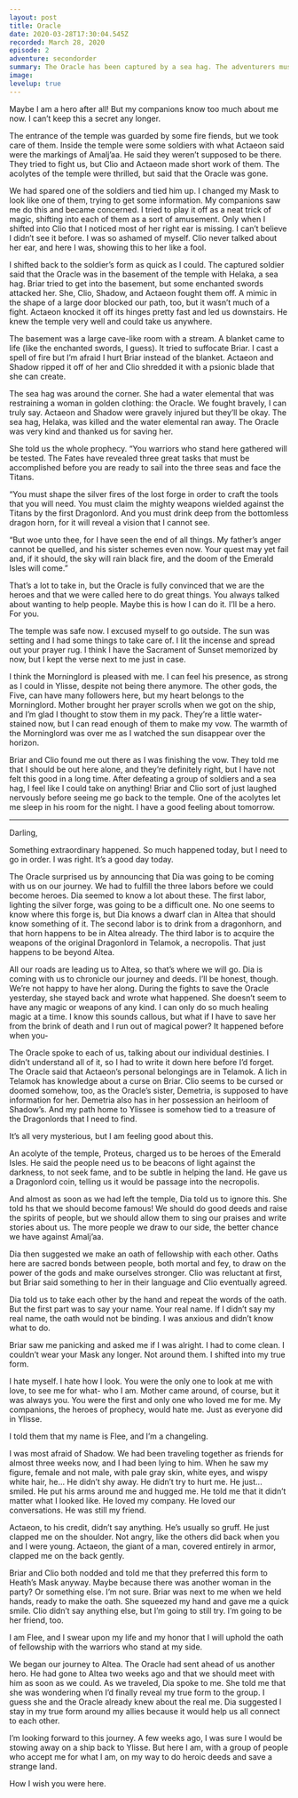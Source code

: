 ```yaml
---
layout: post
title: Oracle
date: 2020-03-28T17:30:04.545Z
recorded: March 28, 2020
episode: 2
adventure: secondorder
summary: The Oracle has been captured by a sea hag. The adventurers must enter the cavern below the temple and find the Oracle before something awful happens to her!
image: 
levelup: true
---
```


Maybe I am a hero after all! But my companions know too much about me now. I can’t keep this a secret any longer.

The entrance of the temple was guarded by some fire fiends, but we took care of them. Inside the temple were some soldiers with what Actaeon said were the markings of Amalj’aa. He said they weren’t supposed to be there. They tried to fight us, but Clio and Actaeon made short work of them. The acolytes of the temple were thrilled, but said that the Oracle was gone.

We had spared one of the soldiers and tied him up. I changed my Mask to look like one of them, trying to get some information. My companions saw me do this and became concerned. I tried to play it off as a neat trick of magic, shifting into each of them as a sort of amusement. Only when I shifted into Clio that I noticed most of her right ear is missing. I can’t believe I didn’t see it before. I was so ashamed of myself. Clio never talked about her ear, and here I was, showing this to her like a fool.

I shifted back to the soldier’s form as quick as I could. The captured soldier said that the Oracle was in the basement of the temple with Helaka, a sea hag. Briar tried to get into the basement, but some enchanted swords attacked her. She, Clio, Shadow, and Actaeon fought them off. A mimic in the shape of a large door blocked our path, too, but it wasn’t much of a fight. Actaeon knocked it off its hinges pretty fast and led us downstairs. He knew the temple very well and could take us anywhere.

The basement was a large cave-like room with a stream. A blanket came to life (like the enchanted swords, I guess). It tried to suffocate Briar. I cast a spell of fire but I’m afraid I hurt Briar instead of the blanket. Actaeon and Shadow ripped it off of her and Clio shredded it with a psionic blade that she can create.

The sea hag was around the corner. She had a water elemental that was restraining a woman in golden clothing: the Oracle. We fought bravely, I can truly say. Actaeon and Shadow were gravely injured but they’ll be okay. The sea hag, Helaka, was killed and the water elemental ran away. The Oracle was very kind and thanked us for saving her.

She told us the whole prophecy. “You warriors who stand here gathered will be tested. The Fates have revealed three great tasks that must be accomplished before you are ready to sail into the three seas and face the Titans.

“You must shape the silver fires of the lost forge in order to craft the tools that you will need. You must claim the mighty weapons wielded against the Titans by the first Dragonlord. And you must drink deep from the bottomless dragon horn, for it will reveal a vision that I cannot see.

“But woe unto thee, for I have seen the end of all things. My father’s anger cannot be quelled, and his sister schemes even now. Your quest may yet fail and, if it should, the sky will rain black fire, and the doom of the Emerald Isles will come.”

That’s a lot to take in, but the Oracle is fully convinced that we are the heroes and that we were called here to do great things. You always talked about wanting to help people. Maybe this is how I can do it. I’ll be a hero. For you.

The temple was safe now. I excused myself to go outside. The sun was setting and I had some things to take care of. I lit the incense and spread out your prayer rug. I think I have the Sacrament of Sunset memorized by now, but I kept the verse next to me just in case.

I think the Morninglord is pleased with me. I can feel his presence, as strong as I could in Ylisse, despite not being there anymore. The other gods, the Five, can have many followers here, but my heart belongs to the Morninglord. Mother brought her prayer scrolls when we got on the ship, and I’m glad I thought to stow them in my pack. They’re a little water-stained now, but I can read enough of them to make my vow. The warmth of the Morninglord was over me as I watched the sun disappear over the horizon.

Briar and Clio found me out there as I was finishing the vow. They told me that I should be out here alone, and they’re definitely right, but I have not felt this good in a long time. After defeating a group of soldiers and a sea hag, I feel like I could take on anything! Briar and Clio sort of just laughed nervously before seeing me go back to the temple. One of the acolytes let me sleep in his room for the night. I have a good feeling about tomorrow.

---

Darling,

Something extraordinary happened. So much happened today, but I need to go in order. I was right. It’s a good day today.

The Oracle surprised us by announcing that Dia was going to be coming with us on our journey. We had to fulfill the three labors before we could become heroes. Dia seemed to know a lot about these. The first labor, lighting the silver forge, was going to be a difficult one. No one seems to know where this forge is, but Dia knows a dwarf clan in Altea that should know something of it. The second labor is to drink from a dragonhorn, and that horn happens to be in Altea already. The third labor is to acquire the weapons of the original Dragonlord in Telamok, a necropolis. That just happens to be beyond Altea.

All our roads are leading us to Altea, so that’s where we will go. Dia is coming with us to chronicle our journey and deeds. I’ll be honest, though. We’re not happy to have her along. During the fights to save the Oracle yesterday, she stayed back and wrote what happened. She doesn’t seem to have any magic or weapons of any kind. I can only do so much healing magic at a time. I know this sounds callous, but what if I have to save her from the brink of death and I run out of magical power? It happened before when you-

The Oracle spoke to each of us, talking about our individual destinies. I didn’t understand all of it, so I had to write it down here before I’d forget. The Oracle said that Actaeon’s personal belongings are in Telamok. A lich in Telamok has knowledge about a curse on Briar. Clio seems to be cursed or doomed somehow, too, as the Oracle’s sister, Demetria, is supposed to have information for her. Demetria also has in her possession an heirloom of Shadow’s. And my path home to Ylissee is somehow tied to a treasure of the Dragonlords that I need to find.

It’s all very mysterious, but I am feeling good about this.

An acolyte of the temple, Proteus, charged us to be heroes of the Emerald Isles. He said the people need us to be beacons of light against the darkness, to not seek fame, and to be subtle in helping the land. He gave us a Dragonlord coin, telling us it would be passage into the necropolis.

And almost as soon as we had left the temple, Dia told us to ignore this. She told hs that we should become famous! We should do good deeds and raise the spirits of people, but we should allow them to sing our praises and write stories about us. The more people we draw to our side, the better chance we have against Amalj’aa.

Dia then suggested we make an oath of fellowship with each other. Oaths here are sacred bonds between people, both mortal and fey, to draw on the power of the gods and make ourselves stronger. Clio was reluctant at first, but Briar said something to her in their language and Clio eventually agreed.

Dia told us to take each other by the hand and repeat the words of the oath. But the first part was to say your name. Your real name. If I didn’t say my real name, the oath would not be binding. I was anxious and didn’t know what to do.

Briar saw me panicking and asked me if I was alright. I had to come clean. I couldn’t wear your Mask any longer. Not around them. I shifted into my true form.

I hate myself. I hate how I look. You were the only one to look at me with love, to see me for what- who I am. Mother came around, of course, but it was always you. You were the first and only one who loved me for me. My companions, the heroes of prophecy, would hate me. Just as everyone did in Ylisse.

I told them that my name is Flee, and I’m a changeling.

I was most afraid of Shadow. We had been traveling together as friends for almost three weeks now, and I had been lying to him. When he saw my figure, female and not male, with pale gray skin, white eyes, and wispy white hair, he... He didn’t shy away. He didn’t try to hurt me. He just... smiled. He put his arms around me and hugged me. He told me that it didn’t matter what I looked like. He loved my company. He loved our conversations. He was still my friend.

Actaeon, to his credit, didn’t say anything. He’s usually so gruff. He just clapped me on the shoulder. Not angry, like the others did back when you and I were young. Actaeon, the giant of a man, covered entirely in armor, clapped me on the back gently.

Briar and Clio both nodded and told me that they preferred this form to Heath’s Mask anyway. Maybe because there was another woman in the party? Or something else. I’m not sure. Briar was next to me when we held hands, ready to make the oath. She squeezed my hand and gave me a quick smile. Clio didn’t say anything else, but I’m going to still try. I’m going to be her friend, too.

I am Flee, and I swear upon my life and my honor that I will uphold the oath of fellowship with the warriors who stand at my side.

We began our journey to Altea. The Oracle had sent ahead of us another hero. He had gone to Altea two weeks ago and that we should meet with him as soon as we could. As we traveled, Dia spoke to me. She told me that she was wondering when I’d finally reveal my true form to the group. I guess she and the Oracle already knew about the real me. Dia suggested I stay in my true form around my allies because it would help us all connect to each other.

I’m looking forward to this journey. A few weeks ago, I was sure I would be stowing away on a ship back to Ylisse. But here I am, with a group of people who accept me for what I am, on my way to do heroic deeds and save a strange land.

How I wish you were here.
